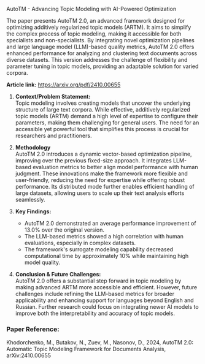 AutoTM - Advancing Topic Modeling with AI-Powered Optimization

The paper presents AutoTM 2.0, an advanced framework designed for optimizing additively regularized topic models (ARTM). It aims to simplify the complex process of topic modeling, making it accessible for both specialists and non-specialists. By integrating novel optimization pipelines and large language model (LLM)-based quality metrics, AutoTM 2.0 offers enhanced performance for analyzing and clustering text documents across diverse datasets. This version addresses the challenge of flexibility and parameter tuning in topic models, providing an adaptable solution for varied corpora.

**Article link:** https://arxiv.org/pdf/2410.00655

1. **Context/Problem Statement:**  
   Topic modeling involves creating models that uncover the underlying structure of large text corpora. While effective, additively regularized topic models (ARTM) demand a high level of expertise to configure their parameters, making them challenging for general users. The need for an accessible yet powerful tool that simplifies this process is crucial for researchers and practitioners.

2. **Methodology**  
   AutoTM 2.0 introduces a dynamic vector-based optimization pipeline, improving over the previous fixed-size approach. It integrates LLM-based evaluation metrics to better align model performance with human judgment. These innovations make the framework more flexible and user-friendly, reducing the need for expertise while offering robust performance. Its distributed mode further enables efficient handling of large datasets, allowing users to scale up their text analysis efforts seamlessly.

3. **Key Findings:**  
   - AutoTM 2.0 demonstrated an average performance improvement of 13.0% over the original version.
   - The LLM-based metrics showed a high correlation with human evaluations, especially in complex datasets.
   - The framework's surrogate modeling capability decreased computational time by approximately 10% while maintaining high model quality.

4. **Conclusion & Future Challenges:**  
   AutoTM 2.0 offers a substantial step forward in topic modeling by making advanced ARTM more accessible and efficient. However, future challenges include refining the LLM-based metrics for broader applicability and enhancing support for languages beyond English and Russian. Further research could focus on integrating newer AI models to improve both the interpretability and accuracy of topic models.

### Paper Reference:  
Khodorchenko, M., Butakov, N., Zuev, M., Nasonov, D., 2024, AutoTM 2.0: Automatic Topic Modeling Framework for Documents Analysis, arXiv:2410.00655

